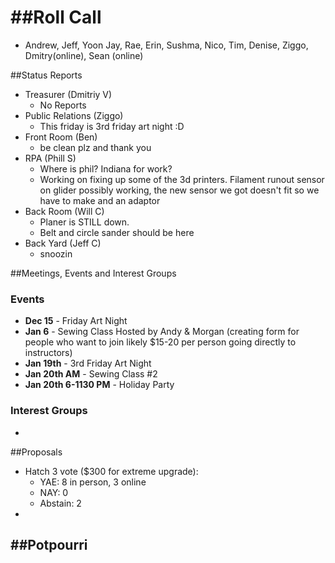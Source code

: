 ##Roll Call
=========
- Andrew, Jeff, Yoon Jay, Rae, Erin, Sushma, Nico, Tim, Denise, Ziggo, Dmitry(online), Sean (online)

##Status Reports
- Treasurer (Dmitriy V)
  - No Reports
- Public Relations (Ziggo)
  - This friday is 3rd friday art night :D
- Front Room (Ben)
  - be clean plz and thank you
- RPA (Phill S)
  - Where is phil? Indiana for work?
  - Working on fixing up some of the 3d printers. Filament runout sensor on glider possibly working, the new sensor we got doesn't fit so we have to make and an adaptor
- Back Room (Will C)
  - Planer is STILL down.
  - Belt and circle sander should be here
- Back Yard (Jeff C)
  - snoozin

##Meetings, Events and Interest Groups

### Events
 - **Dec 15** - Friday Art Night
 - **Jan 6** - Sewing Class Hosted by Andy & Morgan (creating form for people who want to join likely $15-20 per person going directly to instructors)
 - **Jan 19th** - 3rd Friday Art Night
 - **Jan 20th AM** - Sewing Class #2
 - **Jan 20th 6-1130 PM** - Holiday Party

### Interest Groups

 -

##Proposals
  - Hatch 3 vote ($300 for extreme upgrade):
    - YAE: 8 in person, 3 online
    - NAY: 0
    - Abstain: 2
  -
##Potpourri
  -
